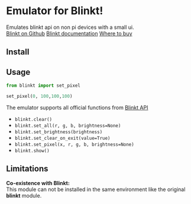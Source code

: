 # Emulator for Blinkt!

Emulates blinkt api on non pi devices with a small ui.  
[Blinkt on Github](https://github.com/pimoroni/blinkt)
[Blinkt documentation](http://docs.pimoroni.com/blinkt/#)
[Where to buy](https://shop.pimoroni.com/products/blinkt)


## Install



## Usage

```python
from blinkt import set_pixel

set_pixel(0, 100,100,100)
```

The emulator supports all official functions from [Blinkt API](http://docs.pimoroni.com/blinkt/#module-blinkt)

* `blinkt.clear()`
* `blinkt.set_all(r, g, b, brightness=None)`
* `blinkt.set_brightness(brightness)`
* `blinkt.set_clear_on_exit(value=True)`
* `blinkt.set_pixel(x, r, g, b, brightness=None)`
* `blinkt.show()`


## Limitations

**Co-existence with Blinkt:**  
This module can not be installed in the same environment like the original **blinkt** module.
